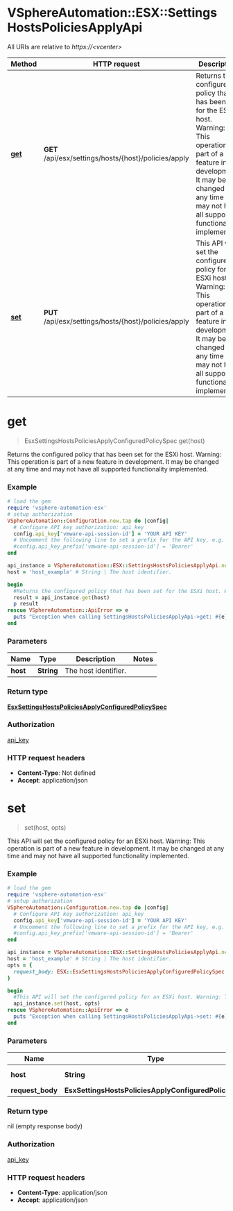 # VSphereAutomation::ESX::SettingsHostsPoliciesApplyApi

All URIs are relative to *https://&lt;vcenter&gt;*

Method | HTTP request | Description
------------- | ------------- | -------------
[**get**](SettingsHostsPoliciesApplyApi.md#get) | **GET** /api/esx/settings/hosts/{host}/policies/apply | Returns the configured policy that has been set for the ESXi host. Warning: This operation is part of a new feature in development. It may be changed at any time and may not have all supported functionality implemented.
[**set**](SettingsHostsPoliciesApplyApi.md#set) | **PUT** /api/esx/settings/hosts/{host}/policies/apply | This API will set the configured policy for an ESXi host. Warning: This operation is part of a new feature in development. It may be changed at any time and may not have all supported functionality implemented.


# **get**
> EsxSettingsHostsPoliciesApplyConfiguredPolicySpec get(host)

Returns the configured policy that has been set for the ESXi host. Warning: This operation is part of a new feature in development. It may be changed at any time and may not have all supported functionality implemented.

### Example
```ruby
# load the gem
require 'vsphere-automation-esx'
# setup authorization
VSphereAutomation::Configuration.new.tap do |config|
  # Configure API key authorization: api_key
  config.api_key['vmware-api-session-id'] = 'YOUR API KEY'
  # Uncomment the following line to set a prefix for the API key, e.g. 'Bearer' (defaults to nil)
  #config.api_key_prefix['vmware-api-session-id'] = 'Bearer'
end

api_instance = VSphereAutomation::ESX::SettingsHostsPoliciesApplyApi.new
host = 'host_example' # String | The host identifier.

begin
  #Returns the configured policy that has been set for the ESXi host. Warning: This operation is part of a new feature in development. It may be changed at any time and may not have all supported functionality implemented.
  result = api_instance.get(host)
  p result
rescue VSphereAutomation::ApiError => e
  puts "Exception when calling SettingsHostsPoliciesApplyApi->get: #{e}"
end
```

### Parameters

Name | Type | Description  | Notes
------------- | ------------- | ------------- | -------------
 **host** | **String**| The host identifier. | 

### Return type

[**EsxSettingsHostsPoliciesApplyConfiguredPolicySpec**](EsxSettingsHostsPoliciesApplyConfiguredPolicySpec.md)

### Authorization

[api_key](../README.md#api_key)

### HTTP request headers

 - **Content-Type**: Not defined
 - **Accept**: application/json



# **set**
> set(host, opts)

This API will set the configured policy for an ESXi host. Warning: This operation is part of a new feature in development. It may be changed at any time and may not have all supported functionality implemented.

### Example
```ruby
# load the gem
require 'vsphere-automation-esx'
# setup authorization
VSphereAutomation::Configuration.new.tap do |config|
  # Configure API key authorization: api_key
  config.api_key['vmware-api-session-id'] = 'YOUR API KEY'
  # Uncomment the following line to set a prefix for the API key, e.g. 'Bearer' (defaults to nil)
  #config.api_key_prefix['vmware-api-session-id'] = 'Bearer'
end

api_instance = VSphereAutomation::ESX::SettingsHostsPoliciesApplyApi.new
host = 'host_example' # String | The host identifier.
opts = {
  request_body: ESX::EsxSettingsHostsPoliciesApplyConfiguredPolicySpec.new # EsxSettingsHostsPoliciesApplyConfiguredPolicySpec | 
}

begin
  #This API will set the configured policy for an ESXi host. Warning: This operation is part of a new feature in development. It may be changed at any time and may not have all supported functionality implemented.
  api_instance.set(host, opts)
rescue VSphereAutomation::ApiError => e
  puts "Exception when calling SettingsHostsPoliciesApplyApi->set: #{e}"
end
```

### Parameters

Name | Type | Description  | Notes
------------- | ------------- | ------------- | -------------
 **host** | **String**| The host identifier. | 
 **request_body** | **EsxSettingsHostsPoliciesApplyConfiguredPolicySpec**|  | [optional] 

### Return type

nil (empty response body)

### Authorization

[api_key](../README.md#api_key)

### HTTP request headers

 - **Content-Type**: application/json
 - **Accept**: application/json



